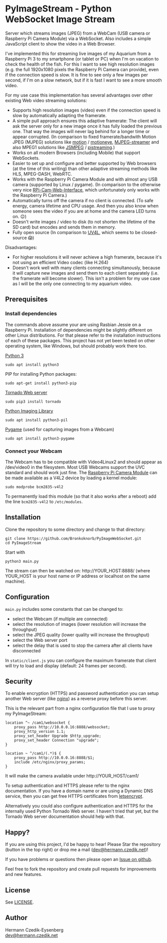 PyImageStream - Python WebSocket Image Stream
=============================================

Server which streams images (JPEG) from a WebCam (USB camera or Raspberry Pi Camera Module) via a WebSocket. Also includes a simple JavaScript client to show the video in a Web Browser.

I've implemented this for streaming live images of my Aquarium from a Raspberry Pi 3 to my smartphone (or tablet or PC) when I'm on vacation to check the health of the fish. For this I want to see high resolution images (e.g. the full 1920x1080 pixels the Raspberry Pi Camera can provide), even if the connection speed is slow. It is fine to see only a few images per second, if I'm on a slow network, but if it is fast I want to see a more smooth video.

For my use case this implementation has several advantages over other existing Web video streaming solutions:
* Supports high resolution images (video) even if the connection speed is slow by automatically adapting the framerate.
* A simple pull approach ensures this adaptive framerate: The client will ask the server only for a new image once it has fully loaded the previous one. That way the images will never lag behind for a longer time or appear corrupted. (In comparison to fixed framerate/bandwith Motion JPEG (MJPEG) solutions like [motion](https://motion-project.github.io/) / [motioneye](https://github.com/ccrisan/motioneye/wiki), [MJPEG-streamer](https://sourceforge.net/projects/mjpg-streamer/) and also MPEG1 solutions like [JSMPEG](https://github.com/phoboslab/jsmpeg) / [pistreaming](https://github.com/waveform80/pistreaming).)
* Works on all modern Browsers (including Mobile) that support WebSockets.
* Easier to set up and configure and better supported by Web browsers (at the time of this writing) than other adaptive streaming methods like HLS, MPEG-DASH, WebRTC.
* Works with the Raspberry Pi Camera Module and with almost any USB camera (supported by Linux / pygame). (In comparison to the otherwise very nice [RPi-Cam-Web-Interface](http://elinux.org/RPi-Cam-Web-Interface), which unfortunately only works with the Raspberry Pi Camera.)
* Automatically turns off the camera if no client is connected. (To safe energy, camera lifetime and CPU usage. And then you also know when someone sees the video if you are at home and the camera LED turns on. :wink:)
* Doesn't write images / video to disk (to not shorten the lifetime of the SD card) but encodes and sends them in memory.
* Fully open source (In comparison to [UV4L](https://www.linux-projects.org/uv4l/), which seems to be closed-source :scream:)

Disadvantages:

* For higher resolutions it will never achieve a high framerate, because it's not using an efficient Video codec (like H.264)
* Doesn't work well with many clients connecting simultanously, because it will capture new images and send them to each client separately (i.e. the framerate will become slower). This isn't a problem for my use case as I will be the only one connecting to my aquarium video.

Prerequisites
-------------

### Install dependencies

The commands above assume your are using Rasbian Jessie on a Raspberry Pi. Installation of dependencies might be slightly different on other Linux distributions. For that please refer to the installation instructions of each of these packages. This project has not yet been tested on other operating system, like Windows, but should probably work there too.

[Python 3](https://www.python.org/)

    sudo apt install python3
    
PIP for installing Python packages:

    sudo apt-get install python3-pip

[Tornado Web server](http://www.tornadoweb.org/)

    sudo pip3 install tornado

[Python Imaging Library](https://pypi.python.org/pypi/PIL)

    sudo apt install python3-pil

[Pygame](https://www.pygame.org/) (used for capturing images from a Webcam)

    sudo apt install python3-pygame

### Connect your Webcam

The Webcam has to be compatible with Video4Linux2 and should appear as /dev/video0 in the filesystem.
Most USB Webcams support the UVC standard and should work just fine.
The [Raspberry Pi Camera Module](https://www.raspberrypi.org/documentation/usage/camera/) can be made available as a V4L2 device by loading a kernel module:

    sudo modprobe bcm2835-v4l2
    
To permanently load this module (so that it also works after a reboot) add the line `bcm2835-v4l2` to `/etc/modules`.

Installation
------------

Clone the repository to some directory and change to that directory:

    git clone https://github.com/Bronkoknorb/PyImageWebSocket.git
    cd PyImageStream

Start with

    python3 main.py

The stream can then be watched on: http://YOUR_HOST:8888/ (where YOUR_HOST is your host name or IP address or localhost
on the same machine).

Configuration
-------------

`main.py` includes some constants that can be changed to:
 - select the Webcam (if multiple are connected)
 - select the resolution of images (lower resolution will increase the throughput)
 - select the JPEG quality (lower quality will increase the throughput)
 - select the Web server port
 - select the delay that is used to stop the camera after all clients have disconnected
 
In `static/client.js` you can configure the maximum framerate that client will try to load and display (default: 24 frames per second).

Security
--------

To enable encryption (HTTPS) and password authentication you can setup another Web server
(like [nginx](https://nginx.org/)) as a reverse proxy before this server.

This is the relevant part from a nginx configuration file that I use to proxy my PyImageStream:

    location ^~ /cam1/websocket {
        proxy_pass http://10.0.0.16:8888/websocket;
        proxy_http_version 1.1;
        proxy_set_header Upgrade $http_upgrade;
        proxy_set_header Connection "upgrade";
    }

    location ~ ^/cam1/(.*)$ {
        proxy_pass http://10.0.0.16:8888/$1;
        include /etc/nginx/proxy_params;
    }

It will make the camera available under http://YOUR_HOST/cam1/

To setup authentication and HTTPS please refer to the nginx documentation. If you have a domain name or are using a Dynamic DNS service, then you can get free HTTPS certificates from [letsencrypt](https://letsencrypt.org/).

Alternatively you could also configure authentication and HTTPS for the internally used Python Tornado Web server.
I haven't tried that yet, but the Tornado Web server documentation should help with that.

Happy?
------

If you are using this project, I'd be happy to hear! Please Star the repository (button in the top right) or drop me a
mail (dev@hermann.czedik.net)!

If you have problems or questions then please open an [Issue on github](https://github.com/Bronkoknorb/PyImageStream/issues).

Feel free to fork the repository and create pull requests for improvements and new features.

License
-------

See [LICENSE](LICENSE).

Author
------

Hermann Czedik-Eysenberg  
dev@hermann.czedik.net
